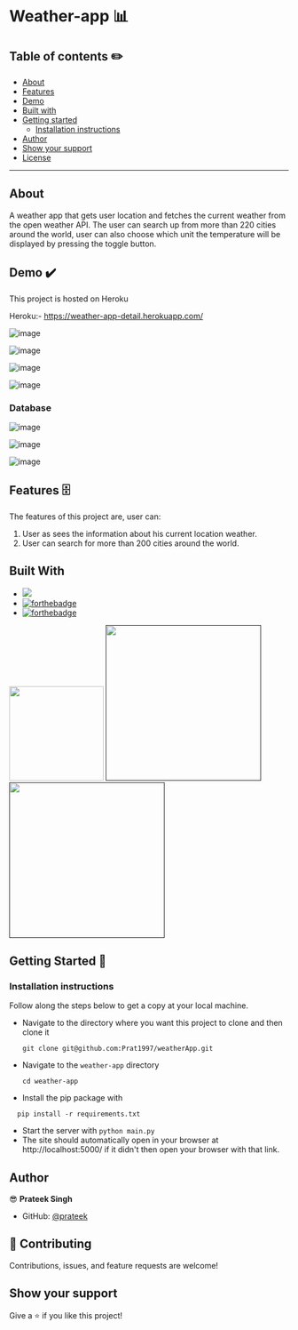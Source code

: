 # Weather-app 📊

## Table of contents ✏️

- [About](#about)
- [Features](#features)
- [Demo](#demo)
- [Built with](#built-with)
- [Getting started](#getting-started)
  - [Installation instructions](#installation-instructions)
- [Author](#author)
- [Show your support](#show-your-support)
- [License](#-license)

---

## About

A weather app that gets user location and fetches the current weather from the open weather API. The user can search up from more than 220 cities around the world, user can also choose which unit the temperature will be displayed by pressing the toggle button.

## Demo ✔️

This project is hosted on Heroku

Heroku:- https://weather-app-detail.herokuapp.com/

![image](https://user-images.githubusercontent.com/71208983/180618870-5cf36aff-8e57-45c0-8d00-2c188be7b826.png)

![image](https://user-images.githubusercontent.com/71208983/180618932-b64db93b-c4cc-4251-9c91-f275ba3a9cd3.png)

![image](https://user-images.githubusercontent.com/71208983/180618948-a55bc9f3-4971-4a52-ad70-2b5c800d362e.png)

![image](https://user-images.githubusercontent.com/71208983/180618968-aeb0b8ed-1d90-4427-ab9a-e779c1068b2a.png)

### Database

![image](https://user-images.githubusercontent.com/71208983/180619444-ac1cbffa-aebd-4666-8a60-70f28a09741d.png)

![image](https://user-images.githubusercontent.com/71208983/180620167-69758d72-7378-4232-baed-db1fb8b46a54.png)

![image](https://user-images.githubusercontent.com/71208983/180619511-6672de5c-662e-4e2d-979c-663562c4d67b.png)


## Features 🗄️

The features of this project are, user can:

1. User as sees the information about his current location weather.
2. User can search for more than 200 cities around the world.

## Built With 

- ![](https://forthebadge.com/images/badges/made-with-python.svg)
- [![forthebadge](https://forthebadge.com/images/badges/uses-html.svg)](https://forthebadge.com)
- [![forthebadge](https://forthebadge.com/images/badges/uses-css.svg)](https://forthebadge.com)


[<img target="_blank" src="https://flask.palletsprojects.com/en/1.1.x/_images/flask-logo.png" width=170>](https://flask.palletsprojects.com/en/1.1.x/) 
[<img target="_blank" src="https://blog.vizuri.com/hs-fs/hub/342946/file-2231290146-png/Images/Logos/Partners/Amazon_Web_Services/aws_s3_logo.png" width=280>]()
[<img target="_blank" src="https://tse1.mm.bing.net/th?id=OIP.iNj2jHOeP7WAo54wYda1mAHaCp&pid=Api&P=0" width=280>]()


## Getting Started 📝

### Installation instructions

Follow along the steps below to get a copy at your local machine.

- Navigate to the directory where you want this project to clone and then clone it

  ```
  git clone git@github.com:Prat1997/weatherApp.git
  ```

- Navigate to the `weather-app` directory

  ```
  cd weather-app
  ```

- Install the pip package with

```
  pip install -r requirements.txt
```

- Start the server with `python main.py`
- The site should automatically open in your browser at http://localhost:5000/ if it didn't then open your browser with that link.

## Author

😎 **Prateek Singh**

- GitHub: [@prateek](https://github.com/Prat1997/)

## 🤝 Contributing 

Contributions, issues, and feature requests are welcome!

## Show your support

Give a ⭐️ if you like this project!


